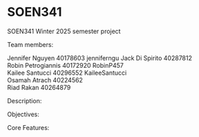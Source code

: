 # SOEN341
SOEN341 Winter 2025 semester project 

Team members:

Jennifer Nguyen 40178603 jenniferngu
Jack Di Spirito 40287812          
Robin Petrogiannis 40172920 RobinP457  
Kailee Santucci 40296552 KaileeSantucci       
Osamah Atrach 40224562      
Riad Rakan 40264879       


Description:



Objectives:



Core Features:

